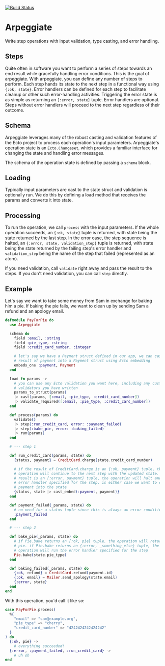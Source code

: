 [![Build Status](https://semaphoreci.com/api/v1/onyxrev/arpeggiate/branches/master/badge.svg)](https://semaphoreci.com/onyxrev/arpeggiate)

# Arpeggiate

Write step operations with input validation, type casting, and error handling.

## Steps

Quite often in software you want to perform a series of steps towards an end result while gracefully handling error conditions. This is the goal of arpeggiate. With arpeggiate, you can define any number of steps to perform. Each step hands its state to the next step in a functional way using `{:ok, state}`. Error handlers can be defined for each step to facilitate cleanup or other such error-handling activities. Triggering the error state is as simple as returning an `{:error, state}` tuple. Error handlers are optional. Steps without error handlers will proceed to the next step regardless of their outcome.

## Schema

Arpeggiate leverages many of the robust casting and validation features of the Ecto project to process each operation's input parameters. Arpeggiate's operation state is an `Ecto.Changeset`, which provides a familiar interface for changing the state and handling error messages.

The schema of the operation state is defined by passing a `schema` block.

## Loading

Typically input parameters are cast to the state struct and validation is optionally run. We do this by defining a load method that receives the params and converts it into state.

## Processing

To run the operation, we call `process` with the input parameters. If the whole operation succeeds, an `{:ok, state}` tuple is returned, with state being the state returned by the last step. In the error case, the step sequence is halted, an `{:error, state, validation_step}` tuple is returned, with state being the state returned by the failing step's error handler and `validation_step` being the name of the step that failed (represented as an atom).

If you need validation, call `validate` right away and pass the result to the steps. If you don't need validation, you can call `step` directly.

## Example

Let's say we want to take some money from Sam in exchange for baking him a pie. If baking the pie fails, we want to clean up by sending Sam a refund and an apology email.

```elixir
defmodule PayForPie do
  use Arpeggiate

  schema do
    field :email, :string
    field :pie_type, :string
    field :credit_card_number, :integer

    # let's say we have a Payment struct defined in our app, we can cast the
    # result of payment into a Payment struct using Ecto embedding
    embeds_one :payment, Payment
  end

  load fn params ->
    # you can use any Ecto validation you want here, including any custom
    # validators you have written
    params_to_struct(params)
    |> cast(params, [:email, :pie_type, :credit_card_number])
    |> validate_required([:email, :pie_type, :credit_card_number])
  end

  def process(params) do
    validate()
    |> step(:run_credit_card, error: :payment_failed)
    |> step(:bake_pie, error: :baking_failed)
    |> run(params)
  end

  # --- step 1

  def run_credit_card(params, state) do
    {status, payment} = CreditCard.charge(state.credit_card_number)

    # if the result of CreditCard.charge is an {:ok, payment} tuple, the
    # operation will continue to the next step with the updated state. if the
    # result is an {:error, payment} tuple, the operation will halt and run the
    # error handler specified for the step. in either case we want to cast the
    # payment into the state
    {status, state |> cast_embed(:payment, payment)}
  end

  def payment_failed(_params, state) do
    # no need for a status tuple since this is always an error condition
    :payment_failed
  end

  # --- step 2

  def bake_pie(_params, state) do
    # if Pie.bake returns an {:ok, pie} tuple, the operation will return the
    # pie. if Pie.bake returns an {:error, _something_else} tuple, the
    # operation will run the error handler specified for the step
    Pie.bake(state.pie_type)
  end

  def baking_failed(_params, state) do
    {:ok, refund} = CreditCard.refund(payment.id)
    {:ok, email} = Mailer.send_apology(state.email)
    {:error, state}
  end
end
```

With this operation, you'd call it like so:

```elixir
case PayForPie.process(
  %{
    "email" => "sam@example.org",
    "pie_type" => "cherry",
    "credit_card_number" => "4242424242424242"
  }
) do
  {:ok, pie} ->
    # everything succeeded!
  {:error, :payment_failed, :run_credit_card} ->
    # uh oh
end
```

